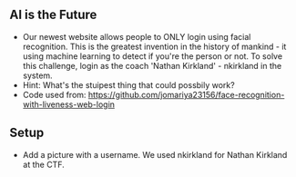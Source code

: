 ## AI is the Future
- Our newest website allows people to ONLY login using facial recognition. This is the greatest invention in the history of mankind - it using machine learning to detect if you're the person or not. To solve this challenge, login as the coach 'Nathan Kirkland' - nkirkland in the system. 
- Hint: What's the stuipest thing that could possbily work? 
- Code used from: https://github.com/jomariya23156/face-recognition-with-liveness-web-login

## Setup
- Add a picture with a username. We used nkirkland for Nathan Kirkland at the CTF.
